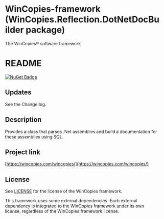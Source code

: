 ﻿WinCopies-framework (WinCopies.Reflection.DotNetDocBuilder package)
===================================================================

The WinCopies® software framework

README
======

[![NuGet Badge](https://buildstats.info/nuget/WinCopies.Reflection.DotNetDocBuilder)](https://www.nuget.org/packages/WinCopies.Reflection.DotNetDocBuilder/)

Updates
-------

See the Change log.

Description
-----------

Provides a class that parses .Net assemblies and build a documentation for these assemblies using SQL.

Project link
------------

[https://wincopies.com/wincopies/](https://wincopies.com/wincopies/)

License
-------

See [LICENSE](https://github.com/pierresprim/WinCopies-framework/blob/master/LICENSE) for the license of the WinCopies framework.

This framework uses some external dependencies. Each external dependency is integrated to the WinCopies framework under its own license, regardless of the WinCopies framework license.
